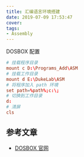 ```yaml
---
title: 汇编语言环境搭建
date: 2019-07-09 17:53:47
cover:
tags:
- Assembly
---
```


DOSBOX 配置
```conf
# 挂载程序目录
mount c D:\Programs_Add\ASM
# 挂载工作目录
mount d E:\DukeLab\ASM
# 将程序加入 path 环境
set path=%path%;c:\;
# 切换到工作目录
d:
# 清屏
cls
```

## 参考文章

- [DOSBOX 官网](https://www.dosbox.com/)